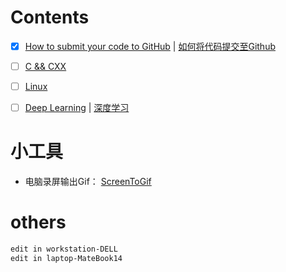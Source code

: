# Contents

- [x] [How to submit your code to GitHub](docs/git/git.md) | [如何将代码提交至Github](docs/git/git_cn.md)
- [ ] [C && CXX]()
- [ ] [Linux]()
- [ ] [Deep Learning](docs/deepLearning/deepLearning.md) | [深度学习](docs/deepLearning/deepLearning_cn.md)



# 小工具

- 电脑录屏输出Gif： [ScreenToGif](https://www.screentogif.com/)


# others
```bash
edit in workstation-DELL
edit in laptop-MateBook14
```
